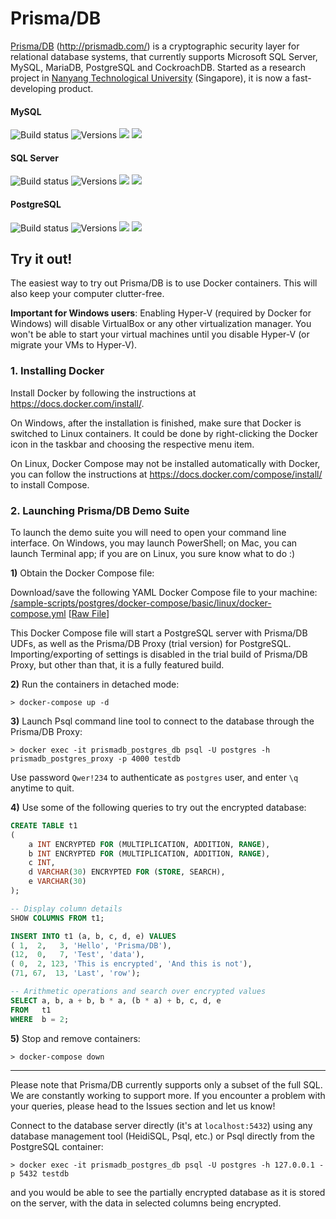 # Prisma/DB

[Prisma/DB](http://prismadb.com/) (http://prismadb.com/) is a cryptographic security layer for relational database systems, that currently supports Microsoft SQL Server, MySQL, MariaDB, PostgreSQL and CockroachDB.
Started as a research project in [Nanyang Technological University](http://www.ntu.edu.sg/Pages/home.aspx) (Singapore), it is now a fast-developing product.

#### MySQL
![Build status](https://ci.appveyor.com/api/projects/status/rcr8urkhoefnue2i?svg=true)
![Versions](https://images.microbadger.com/badges/version/aprismatic/prismadb-proxy-mysql-trial.svg)
[![](https://images.microbadger.com/badges/image/aprismatic/prismadb-proxy-mysql-trial.svg)](https://microbadger.com/images/aprismatic/prismadb-proxy-mysql-trial)
[![](https://img.shields.io/docker/pulls/aprismatic/prismadb-proxy-mysql-trial.svg)](https://hub.docker.com/r/aprismatic/prismadb-proxy-mysql-trial)

#### SQL Server
![Build status](https://ci.appveyor.com/api/projects/status/6kkwwji6o60vm2sr?svg=true)
![Versions](https://images.microbadger.com/badges/version/aprismatic/prismadb-proxy-mssql-trial.svg)
[![](https://images.microbadger.com/badges/image/aprismatic/prismadb-proxy-mssql-trial.svg)](https://microbadger.com/images/aprismatic/prismadb-proxy-mssql-trial)
[![](https://img.shields.io/docker/pulls/aprismatic/prismadb-proxy-mssql-trial.svg)](https://hub.docker.com/r/aprismatic/prismadb-proxy-mssql-trial)

#### PostgreSQL
![Build status](https://ci.appveyor.com/api/projects/status/qeppg5rbfmh4qdri?svg=true)
![Versions](https://images.microbadger.com/badges/version/aprismatic/prismadb-proxy-postgres-trial.svg)
[![](https://images.microbadger.com/badges/image/aprismatic/prismadb-proxy-postgres-trial.svg)](https://microbadger.com/images/aprismatic/prismadb-proxy-postgres-trial)
[![](https://img.shields.io/docker/pulls/aprismatic/prismadb-proxy-postgres-trial.svg)](https://hub.docker.com/r/aprismatic/prismadb-proxy-postgres-trial)

## Try it out!
The easiest way to try out Prisma/DB is to use Docker containers.
This will also keep your computer clutter-free.

**Important for Windows users**: Enabling Hyper-V (required by Docker for Windows) will disable VirtualBox or any other virtualization manager.
You won't be able to start your virtual machines until you disable Hyper-V (or migrate your VMs to Hyper-V).

### 1. Installing Docker
Install Docker by following the instructions at https://docs.docker.com/install/.

On Windows, after the installation is finished, make sure that Docker is switched to Linux containers.
It could be done by right-clicking the Docker icon in the taskbar and choosing the respective menu item.

On Linux, Docker Compose may not be installed automatically with Docker,
you can follow the instructions at https://docs.docker.com/compose/install/ to install Compose.

### 2. Launching Prisma/DB Demo Suite

To launch the demo suite you will need to open your command line interface. On Windows, you may launch PowerShell; on Mac, you can launch Terminal app; if you are on Linux, you sure know what to do :)

**1)** Obtain the Docker Compose file:

Download/save the following YAML Docker Compose file to your machine:
[/sample-scripts/postgres/docker-compose/basic/linux/docker-compose.yml](https://github.com/PrismaDB/PrismaDB/blob/master/sample-scripts/postgres/docker-compose/basic/linux/docker-compose.yml) [[Raw File](https://raw.githubusercontent.com/PrismaDB/PrismaDB/master/scripts/postgres/docker-compose/basic/linux/docker-compose.ymhttps://raw.githubusercontent.com/PrismaDB/PrismaDB/master/sample-scripts/postgres/docker-compose/basic/linux/docker-compose.yml)]

This Docker Compose file will start a PostgreSQL server with Prisma/DB UDFs, as well as the Prisma/DB Proxy (trial version) for PostgreSQL. Importing/exporting of settings is disabled in the trial build of Prisma/DB Proxy, but other than that, it is a fully featured build.

**2)** Run the containers in detached mode:

`> docker-compose up -d`

**3)** Launch Psql command line tool to connect to the database through the Prisma/DB Proxy:

`> docker exec -it prismadb_postgres_db psql -U postgres -h prismadb_postgres_proxy -p 4000 testdb`

Use password `Qwer!234` to authenticate as `postgres` user, and enter `\q` anytime to quit.

**4)** Use some of the following queries to try out the encrypted database:

```SQL
CREATE TABLE t1
(
	a INT ENCRYPTED FOR (MULTIPLICATION, ADDITION, RANGE),
	b INT ENCRYPTED FOR (MULTIPLICATION, ADDITION, RANGE),
	c INT,
	d VARCHAR(30) ENCRYPTED FOR (STORE, SEARCH),
	e VARCHAR(30)
);

-- Display column details
SHOW COLUMNS FROM t1;

INSERT INTO t1 (a, b, c, d, e) VALUES
( 1,  2,   3, 'Hello', 'Prisma/DB'),
(12,  0,   7, 'Test', 'data'),
( 0,  2, 123, 'This is encrypted', 'And this is not'),
(71, 67,  13, 'Last', 'row');

-- Arithmetic operations and search over encrypted values
SELECT a, b, a + b, b * a, (b * a) + b, c, d, e
FROM   t1
WHERE  b = 2;
```

**5)** Stop and remove containers:

`> docker-compose down`

---

Please note that Prisma/DB currently supports only a subset of the full SQL.
We are constantly working to support more.
If you encounter a problem with your queries, please head to the Issues section and let us know!

Connect to the database server directly (it's at `localhost:5432`) using any database management tool (HeidiSQL, Psql, etc.) or Psql directly from the PostgreSQL container:

`> docker exec -it prismadb_postgres_db psql -U postgres -h 127.0.0.1 -p 5432 testdb`

and you would be able to see the partially encrypted database as it is stored on the server, with the data in selected columns being encrypted.
